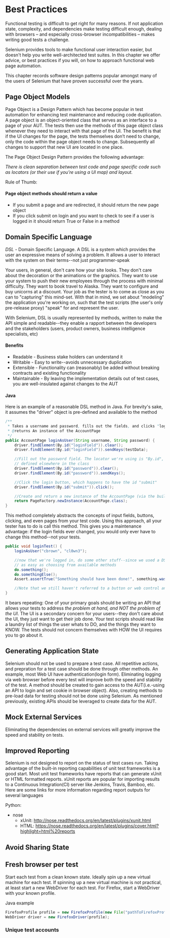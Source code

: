 Best Practices
==============

Functional testing is difficult to get right for many reasons. If not
application state, complexity, and dependencies make testing difficult
enough, dealing with browsers – and especially cross-browser
incompatibilities – makes writing good tests a challenge.

Selenium provides tools to make functional user interaction easier,
but doesn't help you write well-architected test suites. In this
chapter we offer advice, or best practices if you will, on how to
approach functional web page automation.

This chapter records software design patterns popular amongst many of
the users of Selenium that have proven successful over the years.

Page Object Models
------------------

Page Object is a Design Pattern which has become popular in test
automation for enhancing test maintenance and reducing code
duplication. A page object is an object-oriented class that serves as
an interface to a page of your AUT. The tests then use the methods of
this page object class whenever they need to interact with that page
of the UI. The benefit is that if the UI changes for the page, the
tests themselves don’t need to change, only the code within the page
object needs to change. Subsequently all changes to support that new
UI are located in one place.

The Page Object Design Pattern provides the following advantage:

*There is clean separation between test code and page specific code
such as locators (or their use if you’re using a UI map) and layout.*

Rule of Thumb:

#### Page object methods should return a value
* If you submit a page and are redirected, it should return the new
  page object
* If you click submit on login and you want to check to see if a user
  is logged in it should return True or False in a method

Domain Specific Language
-------------------------
*DSL* - Domain Specific Language.
A DSL is a system which provides the user an expressive means of solving a problem. It allows a user to interact with the system on their terms--not just programmer-speak

Your users, in general, don't care how your site looks. They don't care about the decoration or the animations or the graphics. They want to use your system to push their new employees through the process with minimal difficulty. They want to book travel to Alaska. They want to configure and buy unicorns at a discount. Your job as the tester is to come as close as you can to "capturing" this mind-set. With that in mind, we set about "modeling" the application you're working on, such that the test scripts (the user's only pre-release proxy) "speak" for and represent the user.

With Selenium, DSL is usually represented by methods, written to make the API simple and readable--they enable a rapport between the developers and the stakeholders (users, product owners, business intelligence specialists, etc)

#### Benefits
* Readable - Business stake holders can understand it
* Writable - Easy to write--avoids unnecessary duplication
* Extensible - Functionality can (reasonably) be added without breaking contracts and existing functionality
* Maintainable - By leaving the implementation details out of test cases, you are well-insulated against changes to the AUT

#### Java
Here is an example of a reasonable DSL method in Java. For brevity's sake, it assumes the "driver" object is pre-defined and available to the method

```java
/**
 * Takes a username and password, fills out the fields, and clicks "login"
 * @returns An instance of the AccountPage
 */
public AccountPage loginAsUser(String username, String password) {
    driver.findElement(By.id("loginField")).clear();
    driver.findElement(By.id("loginField")).sendKeys(testData);

    //Fill out the password field. The locator we're using is "By.id", and we should have it 
    // defined elsewhere in the class
    driver.findElement(By.id("password")).clear();
    driver.findElement(By.id("password")).sendKeys();

    //Click the login button, which happens to have the id "submit"
    driver.findElement(By.id("submit")).click();

    //Create and return a new instance of the AccountPage (via the built-in Selenium PageFactory)
    return PageFactory.newInstance(AccountPage.class);
}
```

This method completely abstracts the concepts of input fields, buttons, clicking, and even pages
from your test code. Using this approach, all your tester has to do is call this method. This gives
you a maintenance advantage: if the login fields ever changed, you would only ever have to change 
this method--not your tests.

```java
public void loginTest() {
    loginAsUser("cbrown", "cl0wn3");

    //now that we're logged in, do some other stuff--since we used a DSL to support our testers, it's 
    // as easy as choosing from available methods
    do.something();
    do.somethingElse();
    Assert.assertTrue("Something should have been done!", something.wasDone();

    //Note that we still haven't referred to a button or web control anywhere in this script...
}
```

It bears repeating: One of your primary goals should be writing an API that allows your tests to address *the problem at hand, and NOT the problem of the UI*. The UI is a secondary concern for your users--they don't care about the UI, they just want to get their job done. Your test scripts should read like a laundry list of things the user whats to DO, and the things they want to KNOW. The tests should not concern themselves with HOW the UI requires you to go about it.  

Generating Application State
----------------------------

Selenium should not be used to prepare a test case.  All repetitive
actions, and prepration for a test case should be done through other
methods.  An example, most Web UI have authentication(login form).
Eliminating logging via web browser before every test will improve
both the speed and stability of the test. A method should be created
to gain access to the AUT(i.e.-using an API to login and set cookie in
browser object).  Also, creating methods to pre-load data for testing
should not be done using Selenium.  As mentioned previously, existing
APIs should be leveraged to create data for the AUT.

Mock External Services
----------------------

Eliminating the dependencies on external services will greatly improve
the speed and stability on tests.

Improved Reporting
------------------

Selenium is not designed to report on the status of test cases
run. Taking advantage of the built-in reporting capabilities of unit
test frameworks is a good start.  Most unit test frameworks have
reports that can generate xUnit or HTML formatted reports.  xUnit
reports are popular for importing results to a Continuous
Integration(CI) server like Jenkins, Travis, Bamboo, etc.  Here are
some links for more information regarding report outputs for several
languages

Python:

- nose
  - xUnit: http://nose.readthedocs.org/en/latest/plugins/xunit.html
  - HTML: https://nose.readthedocs.org/en/latest/plugins/cover.html?highlight=html%20reports

Avoid Sharing State
-------------------

Fresh browser per test
----------------------

Start each test from a clean known state.  Ideally spin up a new
virtual machine for each test.  If spinning up a new virtual machine
is not practical, at least start a new WebDriver for each test.  For
Firefox, start a WebDriver with your known profile.

Java example

```java
FirefoxProfile profile = new FirefoxProfile(new File("pathToFirefoxProfile"));
WebDriver driver = new FirefoxDriver(profile);
```

### Unique test accounts

